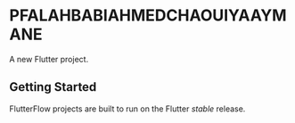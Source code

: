 # PFALAHBABIAHMEDCHAOUIYAAYMANE

A new Flutter project.

## Getting Started

FlutterFlow projects are built to run on the Flutter _stable_ release.
